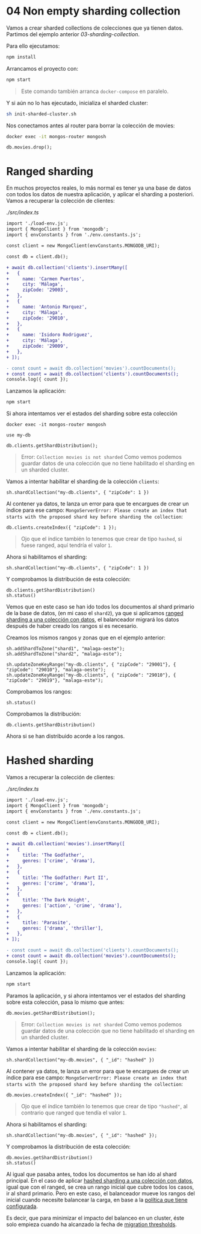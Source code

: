 # 04 Non empty sharding collection

Vamos a crear sharded collections de colecciones que ya tienen datos. Partimos del ejemplo anterior _03-sharding-collection_.

Para ello ejecutamos:

```bash
npm install

```

Arrancamos el proyecto con:

```bash
npm start

```

> Este comando también arranca `docker-compose` en paralelo.

Y si aún no lo has ejecutado, inicializa el sharded cluster:

```bash
sh init-sharded-cluster.sh

```

Nos conectamos antes al router para borrar la colección de movies:

```bash
docker exec -it mongos-router mongosh

```

```mongosh
db.movies.drop();

```

# Ranged sharding

En muchos proyectos reales, lo más normal es tener ya una base de datos con todos los datos de nuestra aplicación, y aplicar el sharding a posteriori.
Vamos a recuperar la colección de clientes:

_./src/index.ts_

```diff
import './load-env.js';
import { MongoClient } from 'mongodb';
import { envConstants } from './env.constants.js';

const client = new MongoClient(envConstants.MONGODB_URI);

const db = client.db();

+ await db.collection('clients').insertMany([
+   {
+     name: 'Carmen Puertos',
+     city: 'Málaga',
+     zipCode: '29003',
+   },
+   {
+     name: 'Antonio Marquez',
+     city: 'Málaga',
+     zipCode: '29010',
+   },
+   {
+     name: 'Isidoro Rodriguez',
+     city: 'Málaga',
+     zipCode: '29009',
+   },
+ ]);

- const count = await db.collection('movies').countDocuments();
+ const count = await db.collection('clients').countDocuments();
console.log({ count });

```

Lanzamos la aplicación:

```bash
npm start

```

Si ahora intentamos ver el estados del sharding sobre esta colección

```mongosh
docker exec -it mongos-router mongosh

use my-db

db.clients.getShardDistribution();

```

> Error: `Collection movies is not sharded`
> Como vemos podemos guardar datos de una colección que no tiene habilitado el sharding en un sharded cluster.

Vamos a intentar habilitar el sharding de la colección `clients`:

```mongosh
sh.shardCollection("my-db.clients", { "zipCode": 1 })

```

Al contener ya datos, te lanza un error para que te encargues de crear un índice para ese campo: `MongoServerError: Please create an index that starts with the proposed shard key before sharding the collection`:

```mongosh
db.clients.createIndex({ "zipCode": 1 });

```

> Ojo que el índice también lo tenemos que crear de tipo `hashed`, si fuese ranged, aquí tendría el valor `1`.

Ahora si habilitamos el sharding:

```mongosh
sh.shardCollection("my-db.clients", { "zipCode": 1 })

```

Y comprobamos la distribución de esta colección:

```mongosh
db.clients.getShardDistribution()
sh.status()

```

Vemos que en este caso se han ido todos los documentos al shard primario de la base de datos, (en mi caso el `shard2`), ya que si aplicamos [ranged sharding a una colección con datos](https://www.mongodb.com/docs/manual/core/ranged-sharding/#shard-a-populated-collection), el balanceador migrará los datos después de haber creado los rangos si es necesario.

Creamos los mismos rangos y zonas que en el ejemplo anterior:

```mongosh
sh.addShardToZone("shard1", "malaga-oeste");
sh.addShardToZone("shard2", "malaga-este");

sh.updateZoneKeyRange("my-db.clients", { "zipCode": "29001"}, { "zipCode": "29010"}, "malaga-oeste");
sh.updateZoneKeyRange("my-db.clients", { "zipCode": "29010"}, { "zipCode": "29019"}, "malaga-este");

```

Comprobamos los rangos:

```mongosh
sh.status()

```

Comprobamos la distribución:

```mongosh
db.clients.getShardDistribution()

```

Ahora si se han distribuido acorde a los rangos.


# Hashed sharding

Vamos a recuperar la colección de clientes:

_./src/index.ts_

```diff
import './load-env.js';
import { MongoClient } from 'mongodb';
import { envConstants } from './env.constants.js';

const client = new MongoClient(envConstants.MONGODB_URI);

const db = client.db();

+ await db.collection('movies').insertMany([
+   {
+     title: 'The Godfather',
+     genres: ['crime', 'drama'],
+   },
+   {
+     title: 'The Godfather: Part II',
+     genres: ['crime', 'drama'],
+   },
+   {
+     title: 'The Dark Knight',
+     genres: ['action', 'crime', 'drama'],
+   },
+   {
+     title: 'Parasite',
+     genres: ['drama', 'thriller'],
+   },
+ ]);

- const count = await db.collection('clients').countDocuments();
+ const count = await db.collection('movies').countDocuments();
console.log({ count });

```

Lanzamos la aplicación:

```bash
npm start

```

Paramos la aplicación, y si ahora intentamos ver el estados del sharding sobre esta colección, pasa lo mismo que antes:

```mongosh
db.movies.getShardDistribution();

```

> Error: `Collection movies is not sharded`
> Como vemos podemos guardar datos de una colección que no tiene habilitado el sharding en un sharded cluster.

Vamos a intentar habilitar el sharding de la colección `movies`:

```mongosh
sh.shardCollection("my-db.movies", { "_id": "hashed" })

```

Al contener ya datos, te lanza un error para que te encargues de crear un índice para ese campo: `MongoServerError: Please create an index that starts with the proposed shard key before sharding the collection`:

```mongosh
db.movies.createIndex({ "_id": "hashed" });

```

> Ojo que el índice también lo tenemos que crear de tipo `"hashed"`, al contrario que ranged que tendía el valor `1`.

Ahora si habilitamos el sharding:

```mongosh
sh.shardCollection("my-db.movies", { "_id": "hashed" });

```

Y comprobamos la distribución de esta colección:

```mongosh
db.movies.getShardDistribution()
sh.status()

```

Al igual que pasaba antes, todos los documentos se han ido al shard principal. En el caso de aplicar [hashed sharding a una colección con datos](https://www.mongodb.com/docs/manual/core/hashed-sharding/#shard-a-populated-collection), igual que con el ranged, se crea un rango inicial que cubre todos los casos, ir al shard primario. Pero en este caso, el balanceador mueve los rangos del inicial cuando necesite balancear la carga, en base a la [política que tiene configurada](https://www.mongodb.com/docs/manual/core/sharding-balancer-administration/).

Es decir, que para minimizar el impacto del balanceo en un cluster, éste solo empieza cuando ha alcanzado la fecha de [migration thresholds](https://www.mongodb.com/docs/manual/core/sharding-balancer-administration/?_ga=2.192756526.529764977.1673855781-81077363.1657918112#migration-thresholds).
